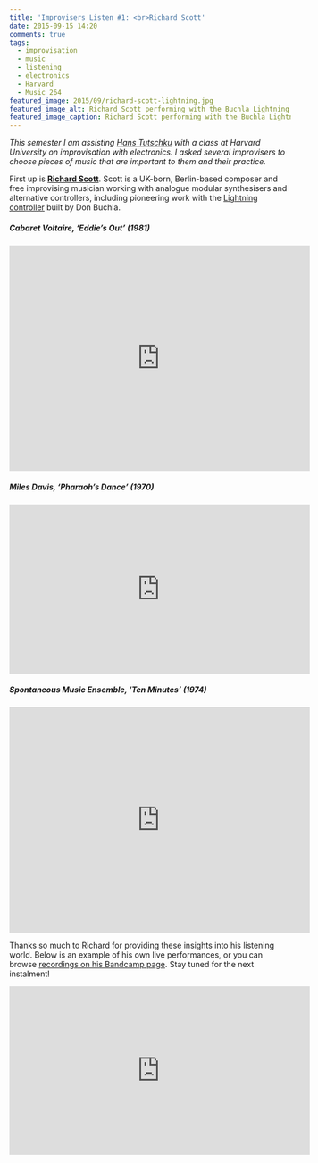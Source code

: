 ```yaml
---
title: 'Improvisers Listen #1: <br>Richard Scott'
date: 2015-09-15 14:20
comments: true
tags:
  - improvisation
  - music
  - listening
  - electronics
  - Harvard
  - Music 264
featured_image: 2015/09/richard-scott-lightning.jpg
featured_image_alt: Richard Scott performing with the Buchla Lightning controller
featured_image_caption: Richard Scott performing with the Buchla Lightning
---
```


_This semester I am assisting [Hans Tutschku](http://www.tutschku.com/) with a class at Harvard University on improvisation with electronics. I asked several improvisers to choose pieces of music that are important to them and their practice._

First up is [**Richard Scott**](http://richard-scott.net/). Scott is a UK-born, Berlin-based composer and free improvising musician working with analogue modular synthesisers and alternative controllers, including pioneering work with the [Lightning controller](https://en.wikipedia.org/wiki/Buchla_Lightning) built by Don Buchla.

##### Cabaret Voltaire, ‘Eddie’s Out’&nbsp;(1981)

<p class="embed-container"><iframe width="538" height="404" src="https://www.youtube-nocookie.com/embed/2SrvPkR3geU?showinfo=0" frameborder="0" allowfullscreen></iframe></p>

##### Miles Davis, ‘Pharaoh’s Dance’&nbsp;(1970)

<p class="embed-container"><iframe width="538" height="303" src="https://www.youtube-nocookie.com/embed/ycSAGSO1AI0?list=PL94gOvpr5yt0fSZzCnnYWwUFF3evnG4x4&amp;showinfo=0" frameborder="0" allowfullscreen></iframe></p>

##### Spontaneous Music Ensemble, ‘Ten Minutes’&nbsp;(1974)

<p class="embed-container"><iframe width="538" height="404" src="https://www.youtube-nocookie.com/embed/5F6Ldik4sHg?showinfo=0" frameborder="0" allowfullscreen></iframe></p>

Thanks so much to Richard for providing these insights into his listening world. Below is an example of his own live performances, or you can browse [recordings on his Bandcamp page][487c25ca]. Stay tuned for the next instalment!

  [487c25ca]: https://richardscott.bandcamp.com/track/the-flight-of-the-great-snark "the flight of the great snark • richard scott"

<p class="embed-container"><iframe src="https://player.vimeo.com/video/116839370?title=0&byline=0&portrait=0" width="538" height="302" frameborder="0" webkitallowfullscreen mozallowfullscreen allowfullscreen></iframe></p>
